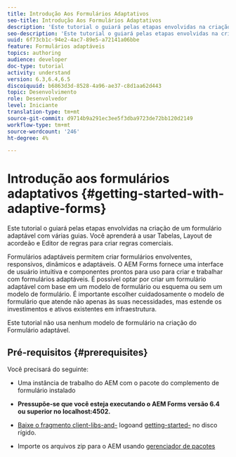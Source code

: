 ```yaml
---
title: Introdução Aos Formulários Adaptativos
seo-title: Introdução Aos Formulários Adaptativos
description: 'Este tutorial o guiará pelas etapas envolvidas na criação de um formulário adaptável com várias guias. Você aprenderá a usar Tabelas, Layout de acordeão e Editor de regras para criar regras comerciais. '
seo-description: 'Este tutorial o guiará pelas etapas envolvidas na criação de um formulário adaptável com várias guias. Você aprenderá a usar Tabelas, Layout de acordeão e Editor de regras para criar regras comerciais. '
uuid: 6f73cb1c-94e2-4ac7-89e5-a72141a06bbe
feature: Formulários adaptáveis
topics: authoring
audience: developer
doc-type: tutorial
activity: understand
version: 6.3,6.4,6.5
discoiquuid: b6863d3d-8528-4a96-ae37-c8d1aa62d443
topic: Desenvolvimento
role: Desenvolvedor
level: Iniciante
translation-type: tm+mt
source-git-commit: d9714b9a291ec3ee5f3dba9723de72bb120d2149
workflow-type: tm+mt
source-wordcount: '246'
ht-degree: 4%

---
```



# Introdução aos formulários adaptativos {#getting-started-with-adaptive-forms}

Este tutorial o guiará pelas etapas envolvidas na criação de um formulário adaptável com várias guias. Você aprenderá a usar Tabelas, Layout de acordeão e Editor de regras para criar regras comerciais.

Formulários adaptáveis permitem criar formulários envolventes, responsivos, dinâmicos e adaptáveis. O AEM Forms fornece uma interface de usuário intuitiva e componentes prontos para uso para criar e trabalhar com formulários adaptáveis. É possível optar por criar um formulário adaptável com base em um modelo de formulário ou esquema ou sem um modelo de formulário. É importante escolher cuidadosamente o modelo de formulário que atende não apenas às suas necessidades, mas estende os investimentos e ativos existentes em infraestrutura.

Este tutorial não usa nenhum modelo de formulário na criação do Formulário adaptável.

## Pré-requisitos {#prerequisites}

Você precisará do seguinte:

* Uma instância de trabalho do AEM com o pacote do complemento de formulário instalado

* **Pressupõe-se que você esteja executando o AEM Forms versão 6.4 ou superior no localhost:4502.**

* [Baixe o fragmento client-libs-and-](assets/client-libs-and-logo.zip) logoand  [getting-started-](assets/getting-started-fragment.zip) no disco rígido.

* Importe os arquivos zip para o AEM usando [gerenciador de pacotes ](http://localhost:4502/crx/packmgr/index.jsp)


